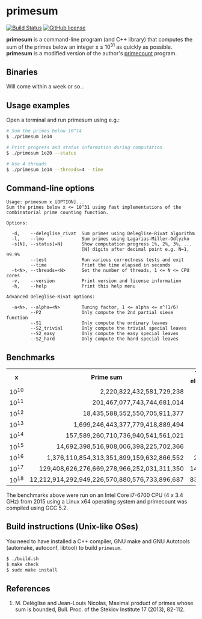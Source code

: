 primesum
========
[![Build Status](https://travis-ci.org/kimwalisch/primesum.svg)](https://travis-ci.org/kimwalisch/primesum)
[![GitHub license](https://img.shields.io/badge/license-BSD%202-blue.svg)](https://github.com/kimwalisch/primesum/blob/master/COPYING)

**primesum** is a command-line program (and C++ library) that computes the
sum of the primes below an integer x&nbsp;≤&nbsp;10<sup>31</sup> as quickly
as possible. **primesum** is a modified version of the author's
[primecount](https://github.com/kimwalisch/primecount) program.

Binaries
--------
Will come within a week or so...

Usage examples
--------------
Open a terminal and run primesum using e.g.:
```sh
# Sum the primes below 10^14
$ ./primesum 1e14

# Print progress and status information during computation
$ ./primesum 1e20 --status

# Use 4 threads
$ ./primesum 1e14 --threads=4 --time
```

Command-line options
--------------------
```
Usage: primesum x [OPTION]...
Sum the primes below x <= 10^31 using fast implementations of the
combinatorial prime counting function.

Options:

  -d,    --deleglise_rivat  Sum primes using Deleglise-Rivat algorithm
  -l,    --lmo              Sum primes using Lagarias-Miller-Odlyzko
  -s[N], --status[=N]       Show computation progress 1%, 2%, 3%, ...
                            [N] digits after decimal point e.g. N=1, 99.9%
         --test             Run various correctness tests and exit
         --time             Print the time elapsed in seconds
  -t<N>, --threads=<N>      Set the number of threads, 1 <= N <= CPU cores
  -v,    --version          Print version and license information
  -h,    --help             Print this help menu

Advanced Deleglise-Rivat options:

  -a<N>, --alpha=<N>        Tuning factor, 1 <= alpha <= x^(1/6)
         --P2               Only compute the 2nd partial sieve function
         --S1               Only compute the ordinary leaves
         --S2_trivial       Only compute the trivial special leaves
         --S2_easy          Only compute the easy special leaves
         --S2_hard          Only compute the hard special leaves
```

Benchmarks
----------
<table>
  <tr align="center">
    <td><b>x</b></td>
    <td><b>Prime sum</b></td>
    <td><b>Time elapsed</b></td>
  </tr>
  <tr align="right">
    <td>10<sup>10</sup></td>
    <td>2,220,822,432,581,729,238</td>
    <td>0.02s</td>
  </tr>
  </tr>
  <tr align="right">
    <td>10<sup>11</sup></td>
    <td>201,467,077,743,744,681,014</td>
    <td>0.06s</td>
  </tr>
  </tr>
  <tr align="right">
    <td>10<sup>12</sup></td>
    <td>18,435,588,552,550,705,911,377</td>
    <td>0.07s</td>
  </tr>
  </tr>
  <tr align="right">
    <td>10<sup>13</sup></td>
    <td>1,699,246,443,377,779,418,889,494</td>
    <td>0.26s</td>
  </tr>
  </tr>
  <tr align="right">
    <td>10<sup>14</sup></td>
    <td>157,589,260,710,736,940,541,561,021</td>
    <td>1.03s</td>
  </tr>
  <tr align="right">
    <td>10<sup>15</sup></td>
    <td>14,692,398,516,908,006,398,225,702,366</td>
    <td>4.58s</td>
  </tr>
  <tr align="right">
    <td>10<sup>16</sup></td>
    <td>1,376,110,854,313,351,899,159,632,866,552</td>
    <td>24.93s</td>
  </tr>
  <tr align="right">
    <td>10<sup>17</sup></td>
    <td>129,408,626,276,669,278,966,252,031,311,350</td>
    <td>144.45s</td>
  </tr>
  <tr align="right">
  <td>10<sup>18</sup></td>
  <td>12,212,914,292,949,226,570,880,576,733,896,687</td>
    <td>833.35s</td>
  </tr>
</table>

The benchmarks above were run on an Intel Core i7-6700 CPU (4 x 3.4 GHz) from
2015 using a Linux x64 operating system and primecount was compiled using
GCC 5.2.

Build instructions (Unix-like OSes)
-----------------------------------
You need to have installed a C++ compiler, GNU make and GNU Autotools
(automake, autoconf, libtool) to build ```primesum```.

```sh
$ ./build.sh
$ make check
$ sudo make install
```

References
----------
1. M. Deléglise and Jean-Louis Nicolas, Maximal product of primes whose sum is bounded, Bull. Proc. of the Steklov Institute 17 (2013), 82-112.
